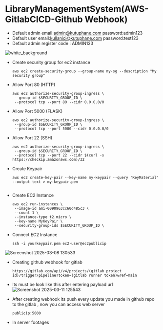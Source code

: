 # LibraryManagementSystem(AWS-GitlabCICD-Github Webhook)

* Default admin email:admin@kutuphane.com password:admin123
* Default user email:kullanici@kutuphane.com password:test123
* Default admin register code : ADMIN123

![white_background](https://github.com/user-attachments/assets/c367799f-c87e-4fe0-ad3d-23e6d6810b0f)

* Create security group for ec2 instance

   ```shell
   aws ec2 create-security-group --group-name my-sg --description "My security group"
   ```
* Allow Port 80 (HTTP)
  
   ```shell
   aws ec2 authorize-security-group-ingress \
    --group-id $SECURITY_GROUP_ID \
    --protocol tcp --port 80 --cidr 0.0.0.0/0
   ```
* Allow Port 5000 (FLASK)
  
   ```shell
   aws ec2 authorize-security-group-ingress \
    --group-id $SECURITY_GROUP_ID \
    --protocol tcp --port 5000 --cidr 0.0.0.0/0
   ```
* Allow Port 22 (SSH)
  
   ```shell
   aws ec2 authorize-security-group-ingress \
    --group-id $SECURITY_GROUP_ID \
    --protocol tcp --port 22 --cidr $(curl -s https://checkip.amazonaws.com)/32
   ```
* Create Keypair
  
   ```shell
  aws ec2 create-key-pair --key-name my-keypair --query 'KeyMaterial' --output text > my-keypair.pem
            
* Create EC2 Instance
   ```shell
   aws ec2 run-instances \
    --image-id ami-0090963cc60d485c3 \
    --count 1 \
    --instance-type t2.micro \
    --key-name MyKeyPair \
    --security-group-ids $SECURITY_GROUP_ID \
   ```
* Connect EC2 Instance
   ```shell
   ssh -i yourkeypair.pem ec2-user@ec2publicip
   ```
![Screenshot 2025-03-08 130533](https://github.com/user-attachments/assets/4289fc03-cfb4-41ee-b860-5dd35aeaa3c1)

* Creating github webhook for gitlab 
   ```shell
   https://gitlab.com/api/v4/projects/(gitlab project id)/trigger/pipeline?token=(gitlab runner token)&ref=main
   ```
* Its must be look like this after entering payload url 
![Screenshot 2025-03-11 125543](https://github.com/user-attachments/assets/eae20375-e5e8-4f31-b297-201e07fe1e6f)

* After creating webhook its push every update you made in github repo to the gitlab ,  now you can access web server
   ```shell
   publicip:5000
   ```
* In server footages
